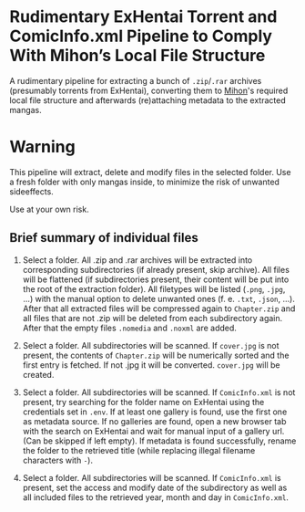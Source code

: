 # Rudimentary ExHentai Torrent and ComicInfo.xml Pipeline to Comply With Mihon’s Local File Structure
A rudimentary pipeline for extracting a bunch of `.zip`/`.rar` archives (presumably torrents from ExHentai), converting them to [Mihon](https://mihon.app/)'s required local file structure and afterwards (re)attaching metadata to the extracted mangas.

# Warning
This pipeline will extract, delete and modify files in the selected folder. Use a fresh folder with only mangas inside, to minimize the risk of unwanted sideeffects.

Use at your own risk.

## Brief summary of individual files
1. Select a folder. All .zip and .rar archives will be extracted into corresponding subdirectories (if already present, skip archive). All files will be flattened (if subdirectories present, their content will be put into the root of the extraction folder). All filetypes will be listed (`.png`, `.jpg`, ...) with the manual option to delete unwanted ones (f. e. `.txt`, `.json`, ...). After that all extracted files will be compressed again to `Chapter.zip` and all files that are not .zip will be deleted from each subdirectory again. After that the empty files `.nomedia` and `.noxml` are added.

2. Select a folder. All subdirectories will be scanned. If `cover.jpg` is not present, the contents of `Chapter.zip` will be numerically sorted and the first entry is fetched. If not .jpg it will be converted. `cover.jpg` will be created.

3. Select a folder. All subdirectories will be scanned. If `ComicInfo.xml` is not present, try searching for the folder name on ExHentai using the credentials set in `.env`. If at least one gallery is found, use the first one as metadata source. If no galleries are found, open a new browser tab with the search on ExHentai and wait for manual input of a gallery url. (Can be skipped if left empty). If metadata is found successfully, rename the folder to the retrieved title (while replacing illegal filename characters with `-`).

4. Select a folder. All subdirectories will be scanned. If `ComicInfo.xml` is present, set the access and modify date of the subdirectory as well as all included files to the retrieved year, month and day in `ComicInfo.xml`.
